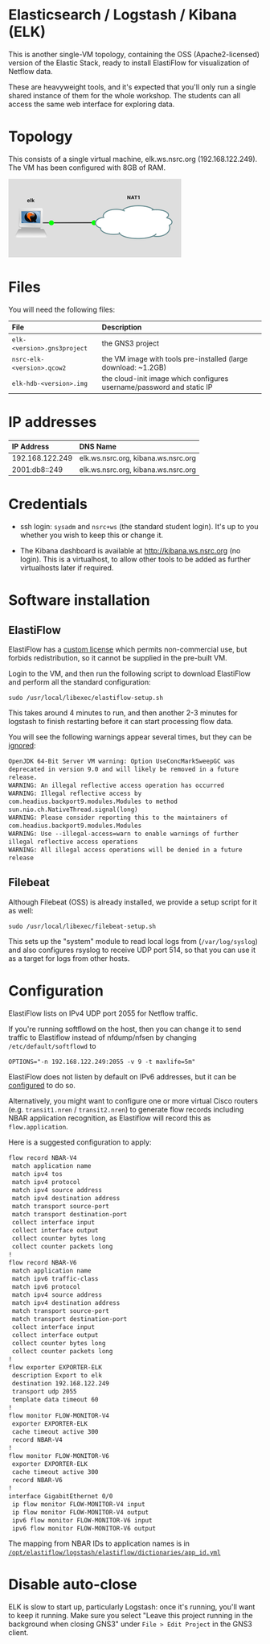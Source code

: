 # Elasticsearch / Logstash / Kibana (ELK)

This is another single-VM topology, containing the OSS (Apache2-licensed)
version of the Elastic Stack, ready to install ElastiFlow for visualization
of Netflow data.

These are heavyweight tools, and it's expected that you'll only run a single
shared instance of them for the whole workshop.  The students can all access
the same web interface for exploring data.

# Topology

This consists of a single virtual machine, elk.ws.nsrc.org
(192.168.122.249).  The VM has been configured with 8GB of RAM.

![ELK topology](elk.png)

# Files

You will need the following files:

File | Description
:--- | :----------
`elk-<version>.gns3project` | the GNS3 project
`nsrc-elk-<version>.qcow2` | the VM image with tools pre-installed (large download: ~1.2GB)
`elk-hdb-<version>.img` | the cloud-init image which configures username/password and static IP

# IP addresses

IP Address      | DNS Name
:-------------- | :---------------------------
192.168.122.249 | elk.ws.nsrc.org, kibana.ws.nsrc.org
2001:db8::249   | elk.ws.nsrc.org, kibana.ws.nsrc.org

# Credentials

* ssh login: `sysadm` and `nsrc+ws` (the standard student login).  It's up
  to you whether you wish to keep this or change it.

* The Kibana dashboard is available at <http://kibana.ws.nsrc.org> (no
  login).  This is a virtualhost, to allow other tools to be added as
  further virtualhosts later if required.

# Software installation

## ElastiFlow

ElastiFlow has a [custom license](http://www.koiossian.com/public/robert_cowart_public_license.txt)
which permits non-commercial use, but forbids redistribution, so it cannot be
supplied in the pre-built VM.

Login to the VM, and then run the following script to download ElastiFlow
and perform all the standard configuration:

```
sudo /usr/local/libexec/elastiflow-setup.sh
```

This takes around 4 minutes to run, and then another 2-3 minutes for
logstash to finish restarting before it can start processing flow data.

You will see the following warnings appear several times, but they can be
[ignored](https://github.com/jruby/jruby/issues/6049):

```
OpenJDK 64-Bit Server VM warning: Option UseConcMarkSweepGC was deprecated in version 9.0 and will likely be removed in a future release.
WARNING: An illegal reflective access operation has occurred
WARNING: Illegal reflective access by com.headius.backport9.modules.Modules to method sun.nio.ch.NativeThread.signal(long)
WARNING: Please consider reporting this to the maintainers of com.headius.backport9.modules.Modules
WARNING: Use --illegal-access=warn to enable warnings of further illegal reflective access operations
WARNING: All illegal access operations will be denied in a future release
```

## Filebeat

Although Filebeat (OSS) is already installed, we provide a setup script for
it as well:

```
sudo /usr/local/libexec/filebeat-setup.sh
```

This sets up the "system" module to read local logs from (`/var/log/syslog`)
and also configures rsyslog to receive UDP port 514, so that you can use it
as a target for logs from other hosts.

# Configuration

ElastiFlow lists on IPv4 UDP port 2055 for Netflow traffic.

If you're running softflowd on the host, then you can change it to send
traffic to Elastiflow instead of nfdump/nfsen by changing
`/etc/default/softflowd` to

```
OPTIONS="-n 192.168.122.249:2055 -v 9 -t maxlife=5m"
```

ElastiFlow does not listen by default on IPv6 addresses, but it can be
[configured](https://github.com/robcowart/elastiflow/blob/master/INSTALL.md#6-configure-inputs)
to do so.

Alternatively, you might want to configure one or more virtual Cisco routers
(e.g. `transit1.nren` / `transit2.nren`) to generate flow records including
NBAR application recognition, as Elastiflow will record this as
`flow.application`.

Here is a suggested configuration to apply:

```
flow record NBAR-V4
 match application name
 match ipv4 tos
 match ipv4 protocol
 match ipv4 source address
 match ipv4 destination address
 match transport source-port
 match transport destination-port
 collect interface input
 collect interface output
 collect counter bytes long
 collect counter packets long
!
flow record NBAR-V6
 match application name
 match ipv6 traffic-class
 match ipv6 protocol
 match ipv4 source address
 match ipv4 destination address
 match transport source-port
 match transport destination-port
 collect interface input
 collect interface output
 collect counter bytes long
 collect counter packets long
!
flow exporter EXPORTER-ELK
 description Export to elk
 destination 192.168.122.249
 transport udp 2055
 template data timeout 60
!
flow monitor FLOW-MONITOR-V4
 exporter EXPORTER-ELK
 cache timeout active 300
 record NBAR-V4
!
flow monitor FLOW-MONITOR-V6
 exporter EXPORTER-ELK
 cache timeout active 300
 record NBAR-V6
!
interface GigabitEthernet 0/0
 ip flow monitor FLOW-MONITOR-V4 input
 ip flow monitor FLOW-MONITOR-V4 output
 ipv6 flow monitor FLOW-MONITOR-V6 input
 ipv6 flow monitor FLOW-MONITOR-V6 output
```

The mapping from NBAR IDs to application names is in
[`/opt/elastiflow/logstash/elastiflow/dictionaries/app_id.yml`](https://github.com/robcowart/elastiflow/blob/master/logstash/elastiflow/dictionaries/app_id.yml)

# Disable auto-close

ELK is slow to start up, particularly Logstash: once it's running, you'll
want to keep it running.  Make sure you select "Leave this project running
in the background when closing GNS3" under `File > Edit Project` in the GNS3
client.
